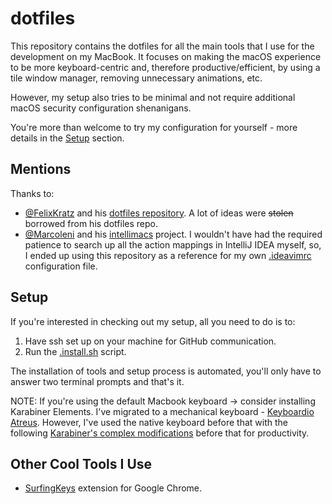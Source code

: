# dotfiles

This repository contains the dotfiles for all the main tools that I use for the development on my
MacBook. It focuses on making the macOS experience to be more keyboard-centric and, therefore
productive/efficient, by using a tile window manager, removing unnecessary animations, etc.

However, my setup also tries to be minimal and not require additional macOS security configuration
shenanigans.

You're more than welcome to try my configuration for yourself - more details in the [Setup](#setup)
section.

## Mentions

Thanks to:
* [@FelixKratz](https://github.com/FelixKratz) and his
[dotfiles repository](https://github.com/FelixKratz/dotfiles). A lot of ideas were ~~stolen~~
borrowed from his dotfiles repo.
* [@Marcoleni](https://github.com/MarcoIeni) and his
[intellimacs](https://github.com/MarcoIeni/intellimacs) project. I wouldn't have had the
required patience to search up all the action mappings in IntelliJ IDEA myself, so, I ended up
using this repository as a reference for my own [.ideavimrc](./.ideavimrc) configuration file.

## Setup

If you're interested in checking out my setup, all you need to do is to:
1. Have ssh set up on your machine for GitHub communication.
2. Run the [.install.sh](./.install.sh) script.

The installation of tools and setup process is automated, you'll only have to answer two terminal
prompts and that's it.

NOTE: If you're using the default Macbook keyboard -> consider installing Karabiner Elements. I've
migrated to a mechanical keyboard -
[Keyboardio Atreus](https://shop.keyboard.io/products/keyboardio-atreus). However, I've used
the native keyboard before that with the following
[Karabiner's complex modifications](./other/karabiner-complex-modifications.png) before that for
productivity.

## Other Cool Tools I Use

* [SurfingKeys](https://github.com/brookhong/Surfingkeys) extension for Google Chrome.

